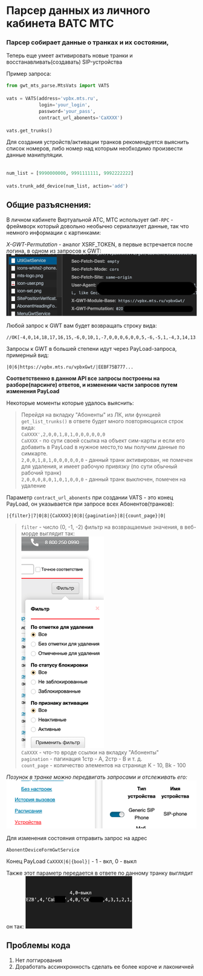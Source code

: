 # Парсер данных из личного кабинета ВАТС МТС  

### Парсер собирает данные о транках и их состоянии, 
Теперь еще умеет активировать новые транки и восстанавливать(создавать) SIP-устройства

Пример запроса:
```python
from gwt_mts_parse.MtsVats import VATS

vats = VATS(address='vpbx.mts.ru', 
            login='your_login', 
            password='your_pass', 
            contract_url_abonents='CaXXXX')

vats.get_trunks()
```

Для создания устройств/активации транков рекомендуется выяснить список номеров, либо номер над которым необходимо 
произвести данные манипуляции.
```python

num_list = [9990000000, 9991111111, 9992222222]

vats.trunk_add_device(num_list, action='add')
```

## Общие разъяснения:

В личном кабинете Виртуальной АТС, МТС использует `GWT-RPC` - фреймворк который довольно необычно сериализует данные, так что немного информации с картинками:

*X-GWT-Permutation* - аналог XSRF_TOKEN, в первые встречается после логина, в одном из запросов к GWT:  
![На картинке Chrome -> Inspect Code -> Network](screenshots/xgwt_token.png)  

Любой запрос к GWT вам будет возвращать строку вида:
```
//OK[-4,0,14,18,17,16,15,-6,0,10,1,-7,0,0,0,6,0,0,5,-6,-5,1,-4,3,14,13...
```
Запросы к GWT в большей степени идут через PayLoad-запроса, примерный вид:
```
|0|6|https://vpbx.mts.ru/vpbxGwt/|EEBF75B777...
```

**Соответственно в данном API все запросы построены на разборе(парсинге) ответов, и изменении части запросов путем изменения PayLoad**

Некоторые моменты которые удалось выяснить:

> Перейдя на вкладку "Абоненты" из ЛК, или функцией `get_list_trunks()` в ответе будет много повторяющихся строк вида:  
> `CaXXXX',2,0,0,1,8,1,0,0,0,0,0,0 `  
> `CaXXXX` - по сути своей ссылка на объект сим-карты и если его добавить в PayLoad в нужное место,то мы получим данные по симкарте.  
> `2,0,0,1,8,1,0,0,0,0,0,0` - данный транк активирован, не помечен для удаления, и имеет рабочую привязку (по сути обычный рабочий транк)  
> `2,0,0,0,8,0,1,0,1,0,0,0` - данный транк выключен, помечен на удаление  

Параметр `contract_url_abonents` при создании VATS - это конец PayLoad, он указывается при запросе всех Абонентов(транков):  


```
|{filter}|7|0|8|{CaXXXX}|0|8|{pagination}|8|{count_page}|0|
```  
>```filter``` - число (0, -1, -2) фильтр на возвращаемые значения, в веб-морде выглядит так:  
![](screenshots/filter_view.png)  
> ```CaXXXX``` - что-то вроде ссылки на вкладку "Абоненты"  
> ```pagination``` - пагинация 1стр - A, 2стр - B и т. д.  
> ```count_page``` - количество элементов на странице K - 10, Bk - 100  

*Позунок в транке можно передвигать запросами и отслеживать его:*
![](screenshots/trunk_selector.png)

Для изменения состояния отправить запрос на адрес  
```
AbonentDeviceFormGwtService
```
Конец PayLoad ```CaXXXX|6|{bool}|``` - 1 - вкл, 0 - выкл

Также этот параметр передается в ответе по данному транку выглядит он так:
![](screenshots/view_selectors.png)


## Проблемы кода

1. Нет логгирования
2. Доработать ассинхронность сделать ее более короче и лаконичней
